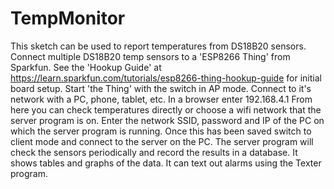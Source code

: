 # TempMonitor
  This sketch can be used to report temperatures from DS18B20 sensors. Connect multiple DS18B20 temp sensors to a 'ESP8266 Thing' from Sparkfun. See the 'Hookup Guide' at https://learn.sparkfun.com/tutorials/esp8266-thing-hookup-guide for initial board setup. 
  Start 'the Thing' with the switch in AP mode. Connect to it's network with a PC, phone, tablet, etc. In a browser enter 192.168.4.1 From here you can check temperatures directly or choose a wifi network that the server program is on. Enter the network SSID, password and IP of the PC on which the server program is running. Once this has been saved switch to client mode and connect to the server on the PC.
  The server program will check the sensors periodically and record the results in a database. It shows tables and graphs of the data. It can text out alarms using the Texter program.